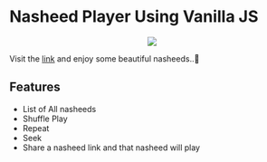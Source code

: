 # Nasheed Player Using Vanilla JS
<p align="center">
  <img src="https://user-images.githubusercontent.com/65964082/192860256-0d3972f5-4ccf-4bb2-af17-cc40c24a0541.png">
</p>

Visit the [link](https://nasheed-player.netlify.app/) and enjoy some beautiful nasheeds..🥰

## Features
- List of All nasheeds
- Shuffle Play
- Repeat
- Seek
- Share a nasheed link and that nasheed will play
